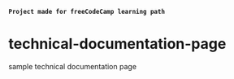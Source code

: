 **`Project made for freeCodeCamp learning path`**

# technical-documentation-page
sample technical documentation page
